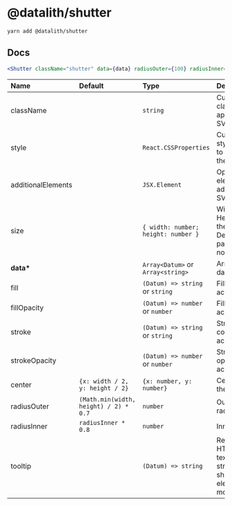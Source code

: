 # @datalith/shutter

```sh
yarn add @datalith/shutter
```

## Docs

```jsx
<Shutter className="shutter" data={data} radiusOuter={100} radiusInner={80} />
```

| Name               | Default                               | Type                                | Description                                                  |
| :----------------- | :------------------------------------ | :---------------------------------- | :----------------------------------------------------------- |
| className          |                                       | `string`                            | Custom css classes to apply to the SVG                       |
| style              |                                       | `React.CSSProperties`               | Custom style object to apply to the SVG                      |
| additionalElements |                                       | `JSX.Element`                       | Optional elements to add to the SVG                          |
| size               |                                       | `{ width: number; height: number }` | Width and Height of the SVG. Default is parent node size.    |
| <b>data\*</b>      |                                       | `Array<Datum>` or `Array<string>`   | Array of data                                                |
| fill               |                                       | `(Datum) => string` or `string`     | Fill color accessor                                          |
| fillOpacity        |                                       | `(Datum) => number` or `number`     | Fill opacity accessor                                        |
| stroke             |                                       | `(Datum) => string` or `string`     | Stroke color accessor                                        |
| strokeOpacity      |                                       | `(Datum) => number` or `number`     | Stroke opacity accessor                                      |
| center             | `{x: width / 2, y: height / 2}`       | `{x: number, y: number}`            | Center of the dataviz                                        |
| radiusOuter        | `(Math.min(width, height) / 2) * 0.7` | `number`                            | Outer radius                                                 |
| radiusInner        | `radiusInner * 0.8`                   | `number`                            | Inner radius                                                 |
| tooltip            |                                       | `(Datum) => string`                 | Return HTML or text as a string to show on element mouseover |
